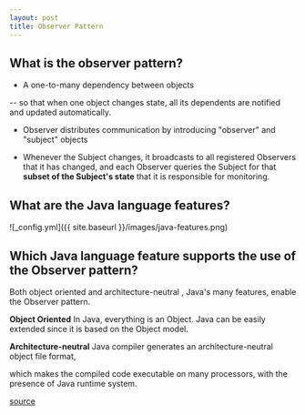 ```yaml
---
layout: post
title: Observer Pattern 
---
```

## What is the observer pattern?
* A one-to-many dependency between objects
  
-- so that when one object changes state, all its dependents are notified and updated automatically.
  
* Observer distributes communication by introducing "observer" and "subject" objects
  
* Whenever the Subject changes, it broadcasts to all registered Observers that it has changed, 
and each Observer queries the Subject for that __subset of the Subject's state__ that it is responsible for monitoring.
    
## What are the Java language features?

![_config.yml]({{ site.baseurl }}/images/java-features.png)
     
## Which Java language feature supports the use of the Observer pattern?
Both object oriented and architecture-neutral , Java's many features, enable the Observer pattern.

**Object Oriented**
In Java, everything is an Object. Java can be easily extended since it is based on the Object model.

**Architecture-neutral**
Java compiler generates an architecture-neutral object file format, 
    
which makes the compiled code executable on many processors, with the presence of Java runtime system.
  
[source](https://sourcemaking.com/design_patterns/observer)
